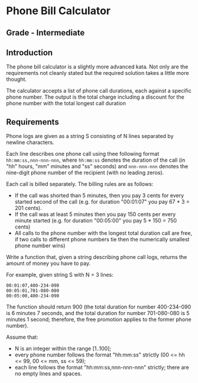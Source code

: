 # Phone Bill Calculator

## Grade - Intermediate

## Introduction

The phone bill calculator is a slightly more advanced kata. Not only are the
requirements not cleanly stated but the required solution takes a little more
thought.

The calculator accepts a list of phone call durations, each against a specific
phone number. The output is the total charge including a discount for the phone
number with the total longest call duration

## Requirements

Phone logs are given as a string S consisting of N lines separated by newline
characters.

Each line describes one phone call using thee following format
`hh:mm:ss,nnn-nnn-nnn`, where `hh:mm:ss` denotes the duration of the call (in
"hh" hours, "mm" minutes and "ss" seconds) and `nnn-nnn-nnn` denotes the
nine-digit phone number of the recipient (with no leading zeros).

Each call is billed separately. The billing rules are as follows:

  * If the call was shorted than 5 minutes, then you pay 3 cents for every
  started second of the call (e.g. for duration "00:01:07" you pay
  67 * 3 = 201 cents).
  * If the call was at least 5 minutes then you pay 150 cents per every minute
  started (e.g. for duration "00:05:00" you pay 5 * 150 = 750 cents)
  * All calls to the phone number with the longest total duration call are free,
  if two calls to different phone numbers tie then the numerically smallest
  phone number wins)

Write a function that, given a string describing phone call logs, returns the
amount of money you have to pay.

For example, given string S with N = 3 lines:
```
00:01:07,400-234-090
00:05:01,701-080-080
00:05:00,400-234-090
```
The function should return 900 (the total duration for number 400-234-090 is
6 minutes 7 seconds, and the total duration for number 701-080-080 is 5 minutes
1 second; therefore, the free promotion applies to the former phone number).

Assume that:
  * N is an integer within the range [1..100];
  * every phone number follows the format "hh:mm:ss" strictly
  (00 <= hh <= 99, 00 <= mm, ss <= 59);
  * each line follows the format "hh:mm:ss,nnn-nnn-nnn" strictly; there are no
  empty lines and spaces.
